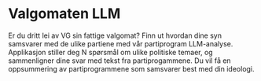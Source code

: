 # Valgomaten LLM

Er du dritt lei av VG sin fattige valgomat? Finn ut hvordan dine syn samsvarer med de ulike partiene med vår partiprogram LLM-analyse. Applikasjon stiller deg N spørsmål om ulike politiske temaer, og sammenligner dine svar med tekst fra partiprogammene. Du vil få en oppsummering av partiprogrammene som samsvarer best med din ideologi.
